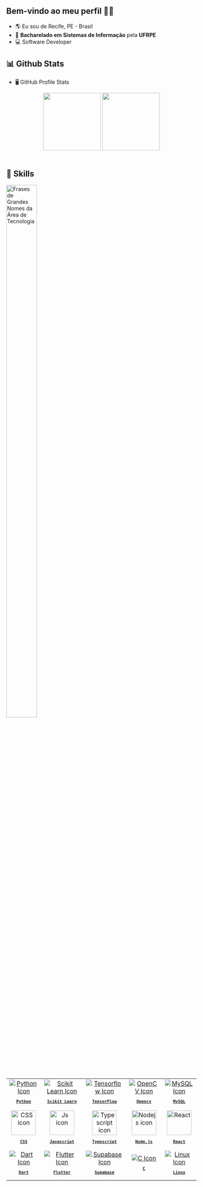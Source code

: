 <!--   👋🏽Welcome    -->

## Bem-vindo ao meu perfil 👨‍💻
-   🌎 Eu sou de Recife, PE - Brasil
-   🏫 **Bacharelado em Sistemas de Informação** pela **UFRPE**
-   💻 Software Developer

<!--   📊stats   -->
## 📊 Github Stats

-   🖥️ GitHub Profile Stats

<div align="center">
 <img height="152em" src="https://github-readme-stats.vercel.app/api?username=notsogreatdavi&show_icons=true&theme=nord&include_all_commits=true&count_private=true"/>
<img height="152em" src="https://github-readme-stats.vercel.app/api/top-langs/?username=notsogreatdavi&layout=compact&langs_count=7&theme=nord"/>
</div>
<br>

<!--   🚀skills       -->
## 🚀 Skills


<img align="left" height="60%" width="40%" alt="Frases de Grandes Nomes da Área de Tecnologia" src="https://quotes-github-readme.vercel.app/api?type=vertical" />
<table align="right" height="570em" width="50%">
  <tr>
    <td align="center">
      <a href="">
      <img src="https://skillicons.dev/icons?i=python" widht="65px" alt="Python Icon"/><br>
      <sub>
        <b>
          <pre>Python</pre>
        </b>
      </a>
    </td>
    <td align="center">
      <a href="">
      <img src="https://skillicons.dev/icons?i=sklearn" widht="65px" alt="Scikit Learn Icon"/><br>
      <sub>
        <b>
          <pre>Scikit Learn</pre>
        </b>
      </a>
    </td>
    <td align="center">
      <a href="">
      <img src="https://skillicons.dev/icons?i=tensorflow" widht="65px" alt="Tensorflow Icon"/><br>
      <sub>
        <b>
          <pre>TensorFlow</pre>
        </b>
      </a>
    </td>
      <td align="center">
      <a href="">
      <img src="https://skillicons.dev/icons?i=opencv" widht="65px" alt="OpenCV Icon"/><br>
      <sub>
        <b>
          <pre>Opencv</pre>
        </b>
      </a>
    </td>
    <td align="center">
      <a href="">
      <img src="https://skillicons.dev/icons?i=mysql" widht="65px" alt="MySQL Icon"/><br>
      <sub>
        <b>
          <pre>MySQL</pre>
        </b>
      </a>
    </td>
  </tr>
  <tr>
   <td align="center">
      <a href="https://developer.mozilla.org/pt-BR/docs/Web/CSS">
        <img src="https://skillicons.dev/icons?i=css" width="65px" alt="CSS icon"/><br/>
        <sub>
          <b>
            <pre>CSS</pre>
          </b>
        </sub>
      </a>
    </td>
    <td align="center">
      <a href="https://www.javascript.com">
      <img src="https://skillicons.dev/icons?i=js" width="65px" alt="Js icon"/><br/>
      <sub>
        <b>
          <pre>Javascript</pre>
        </b>
      </sub>
      </a>
    </td>
    <td align="center">
      <a href="https://www.typescriptlang.org/">
        <img src="https://skillicons.dev/icons?i=ts" width="65px" alt="Typescript icon"/><br/>
        <sub>
          <b>
            <pre>Typescript</pre>
          </b>
        </sub>
      </a>
    </td>
    <td align="center">
      <a href="https://nodejs.org/en">
        <img src="https://skillicons.dev/icons?i=nodejs" width="65px" alt="Nodejs icon"/><br/>
        <sub>
          <b>
            <pre>Node.js</pre>
          </b>
        </sub>
      </a>
    </td>
    <td align="center">
      <a href="https://react.dev">
      <img src="https://skillicons.dev/icons?i=react&theme=light" width="65px" alt="React"/><br/>
      <sub>
        <b>
          <pre>React</pre>
        </b>
      </sub>
      </a>
   </td>
  </tr>
  <tr>
    <td align="center">
      <a href="">
      <img src="https://skillicons.dev/icons?i=dart" widht="65px" alt="Dart Icon"/><br>
      <sub>
        <b>
          <pre>Dart</pre>
        </b>
      </a>
    </td>
    <td align="center">
      <a href="">
      <img src="https://skillicons.dev/icons?i=flutter" widht="65px" alt="Flutter Icon"/><br>
      <sub>
        <b>
          <pre>Flutter</pre>
        </b>
      </a>
    </td>
    <td align="center">
      <a href="">
      <img src="https://skillicons.dev/icons?i=supabase" widht="65px" alt="Supabase Icon"/><br>
      <sub>
        <b>
          <pre>Supabase</pre>
        </b>
      </a>
    </td>
    <td align="center">
      <a href="">
      <img src="https://skillicons.dev/icons?i=c" widht="65px" alt="C Icon"/><br>
      <sub>
        <b>
          <pre>C</pre>
        </b>
      </a>
    </td>
        <td align="center">
      <a href="">
      <img src="https://skillicons.dev/icons?i=linux" widht="65px" alt="Linux Icon"/><br>
      <sub>
        <b>
          <pre>Linux</pre>
        </b>
      </a>
    </td>
  </tr>
</table>
